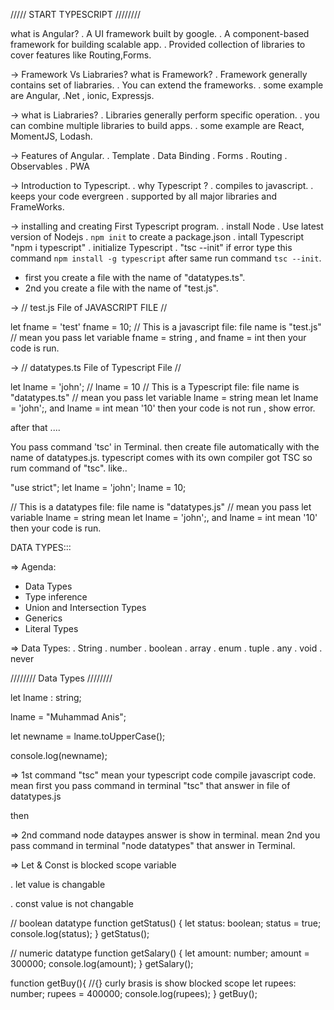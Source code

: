 ///// START TYPESCRIPT ////////

what is Angular?
. A UI framework built by google.
. A component-based framework for building scalable app.
. Provided collection of libraries to cover features like Routing,Forms.

-> Framework Vs Liabraries?
what is Framework?
. Framework generally contains  set of liabraries.
. You can extend the frameworks.
. some example are Angular, .Net , ionic, Expressjs.

-> what is Liabraries?
. Libraries generally perform specific operation.
. you can combine multiple libraries to build apps.
. some example are React, MomentJS, Lodash.

-> Features of Angular.
. Template 
. Data Binding
. Forms 
. Routing 
. Observables
. PWA

-> Introduction to Typescript.
. why Typescript ?
. compiles to javascript.
. keeps your code evergreen 
. supported by all major libraries and FrameWorks.

-> installing and creating First Typescript program.
. install Node 
. Use latest version of Nodejs
. `npm init` to create a package.json
. intall Typescript "npm i typescript"
. initialize Typescript
. "tsc --init" if error type this command `npm install -g typescript` after same run command `tsc --init`.

- first you create a file with the name of "datatypes.ts".
- 2nd you create a file with the name of "test.js".

-> // test.js File of JAVASCRIPT FILE //

let fname = 'test'
fname = 10;
// This is a javascript file: file name is "test.js"
// mean you pass let variable fname = string , and fname = int then your code is run.

-> // datatypes.ts File of Typescript File //

let lname = 'john';
// lname = 10
// This is a Typescript file: file name is "datatypes.ts"
// mean you pass let variable lname = string mean let lname = 'john';, and lname = int mean '10' then your code is not run , show error.

after that ....

You pass command 'tsc' in Terminal.
then create file automatically with the name of datatypes.js.
typescript comes with its own compiler got TSC so rum command of "tsc".
like..

"use strict";
let lname = 'john';
lname = 10;

// This is a datatypes file: file name is "datatypes.js"
// mean you pass let variable lname = string mean let lname = 'john';, and lname = int mean '10' then your code is run.


DATA TYPES:::

=> Agenda:
- Data Types
- Type inference
- Union and Intersection Types
- Generics
- Literal Types

=> Data Types:
. String
. number
. boolean 
. array 
. enum 
. tuple
. any
. void
. never

//////// Data Types ////////

let lname : string;

lname = "Muhammad Anis";

let newname = lname.toUpperCase();

console.log(newname);


=> 1st command "tsc" mean your typescript code compile javascript code.
   mean first you pass command in terminal "tsc" that answer in file of datatypes.js

then

=> 2nd command node dataypes answer is show in terminal.
   mean 2nd you pass command in terminal "node datatypes" that answer in Terminal.

=> Let & Const is blocked scope variable 

. let value is changable 

. const value is not changable


// boolean datatype
function getStatus() {
    let status: boolean;
    status = true;
    console.log(status);
}
getStatus();


// numeric datatype
function getSalary() {
    let amount: number;
    amount = 300000;
    console.log(amount);
}
getSalary();


function getBuy(){ //{} curly brasis is show blocked scope
    let rupees: number;
    rupees = 400000;
    console.log(rupees);
}
getBuy();





